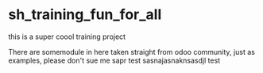 # sh_training_fun_for_all
this is a super coool training project 

There are somemodule in here taken straight from odoo community, just as examples, please don't sue me
sapr
test
sasnajasnaknsasdjl
test
